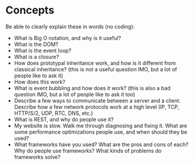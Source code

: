 # Concepts
Be able to clearly explain these in words (no coding):

- What is Big O notation, and why is it useful?
- What is the DOM?
- What is the event loop?
- What is a closure?
- How does prototypal inheritance work, and how is it different from classical inheritance? (this is not a useful question IMO, but a lot of people like to ask it)
- How does this work?
- What is event bubbling and how does it work? (this is also a bad question IMO, but a lot of people like to ask it too)
- Describe a few ways to communicate between a server and a client. Describe how a few network protocols work at a high level (IP, TCP, HTTP/S/2, UDP, RTC, DNS, etc.)
- What is REST, and why do people use it?
- My website is slow. Walk me through diagnosing and fixing it. What are some performance optimizations people use, and when should they be used?
- What frameworks have you used? What are the pros and cons of each? Why do people use frameworks? What kinds of problems do frameworks solve?
